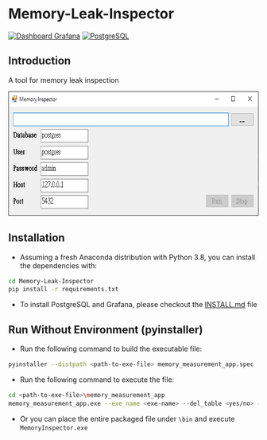 # Memory-Leak-Inspector

[![Dashboard Grafana](https://img.shields.io/badge/Dashboard-Grafana-fd6600)](http://localhost:3000/?orgId=1)
[![PostgreSQL](https://img.shields.io/badge/Database-PostgreSQL-blue)](https://www.postgresql.org/)
## Introduction

A tool for memory leak inspection
<p align="center">
<img src="fig/memory leak inspector.png" width = "686" height = "250" alt="memory leak inspector" />
</p>

## Installation

- Assuming a fresh Anaconda distribution with Python 3.8, you can install the dependencies with:

```sh
cd Memory-Leak-Inspector
pip install -r requirements.txt
```

- To install PostgreSQL and Grafana, please checkout the [INSTALL.md](https://github.com/SHRHarry/Memory-Leak-Inspector/blob/main/INSTALL.md) file

## Run Without Environment (pyinstaller)

- Run the following command to build the executable file:
 ```sh
 pyinstaller --distpath <path-to-exe-file> memory_measurement_app.spec
 ```
 
 - Run the following command to execute the file:
  ```sh
 cd <path-to-exe-file>\memory_measurement_app
 memory_measurement_app.exe --exe_name <exe-name> --del_table <yes/no> --database <DB-name> --user <user> --password <password> --host <host> --port <port>
 ```
 
 - Or you can place the entire packaged file under `\bin` and execute `MemoryInspector.exe`